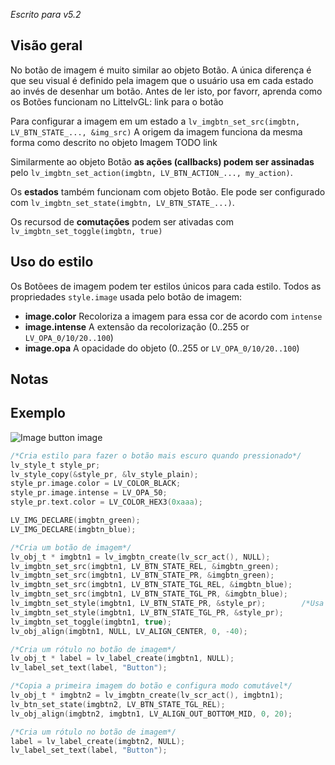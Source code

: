 _Escrito para v5.2_

## Visão geral

No botão de imagem é muito similar ao objeto Botão. A única diferença é que seu visual é definido pela imagem que o usuário usa em cada estado ao invés de desenhar um botão. Antes de ler isto, por favorr, aprenda como os Botões funcionam no LittelvGL: link para o botão

Para configurar a imagem em um estado a `lv_imgbtn_set_src(imgbtn, LV_BTN_STATE_..., &img_src)` A origem da imagem funciona da mesma forma como descrito no objeto Imagem
TODO link

Similarmente ao objeto Botão **as ações (callbacks) podem ser assinadas** pelo `lv_imgbtn_set_action(imgbtn, LV_BTN_ACTION_..., my_action)`.

Os **estados** também funcionam com objeto Botão. Ele pode ser configurado com `lv_imgbtn_set_state(imgbtn, LV_BTN_STATE_...)`.

Os recursod de **comutações** podem ser ativadas com `lv_imgbtn_set_toggle(imgbtn, true)`

## Uso do estilo

Os Botõees de imagem podem ter estilos únicos para cada estilo. Todos as propriedades `style.image` usada pelo botão de imagem:

- **image.color** Recoloriza a imagem para essa cor de acordo com `intense`
- **image.intense** A extensão da recolorização (0..255 or `LV_OPA_0/10/20..100`)
- **image.opa** A opacidade do objeto (0..255 or `LV_OPA_0/10/20..100`)

## Notas


## Exemplo
![Image button image](http://docs.littlevgl.com/img/image-button-lv_imgbtn.png)
```c
/*Cria estilo para fazer o botão mais escuro quando pressionado*/
lv_style_t style_pr;
lv_style_copy(&style_pr, &lv_style_plain);
style_pr.image.color = LV_COLOR_BLACK;
style_pr.image.intense = LV_OPA_50;
style_pr.text.color = LV_COLOR_HEX3(0xaaa);

LV_IMG_DECLARE(imgbtn_green);
LV_IMG_DECLARE(imgbtn_blue);

/*Cria um botão de imagem*/
lv_obj_t * imgbtn1 = lv_imgbtn_create(lv_scr_act(), NULL);
lv_imgbtn_set_src(imgbtn1, LV_BTN_STATE_REL, &imgbtn_green);
lv_imgbtn_set_src(imgbtn1, LV_BTN_STATE_PR, &imgbtn_green);
lv_imgbtn_set_src(imgbtn1, LV_BTN_STATE_TGL_REL, &imgbtn_blue);
lv_imgbtn_set_src(imgbtn1, LV_BTN_STATE_TGL_PR, &imgbtn_blue);
lv_imgbtn_set_style(imgbtn1, LV_BTN_STATE_PR, &style_pr);        /*Usa o estilo mais escuro no estado pressionado*/
lv_imgbtn_set_style(imgbtn1, LV_BTN_STATE_TGL_PR, &style_pr);
lv_imgbtn_set_toggle(imgbtn1, true);
lv_obj_align(imgbtn1, NULL, LV_ALIGN_CENTER, 0, -40);

/*Cria um rótulo no botão de imagem*/
lv_obj_t * label = lv_label_create(imgbtn1, NULL);
lv_label_set_text(label, "Button");

/*Copia a primeira imagem do botão e configura modo comutável*/
lv_obj_t * imgbtn2 = lv_imgbtn_create(lv_scr_act(), imgbtn1);
lv_btn_set_state(imgbtn2, LV_BTN_STATE_TGL_REL);
lv_obj_align(imgbtn2, imgbtn1, LV_ALIGN_OUT_BOTTOM_MID, 0, 20);

/*Cria um rótulo no botão de imagem*/
label = lv_label_create(imgbtn2, NULL);
lv_label_set_text(label, "Button");

```
